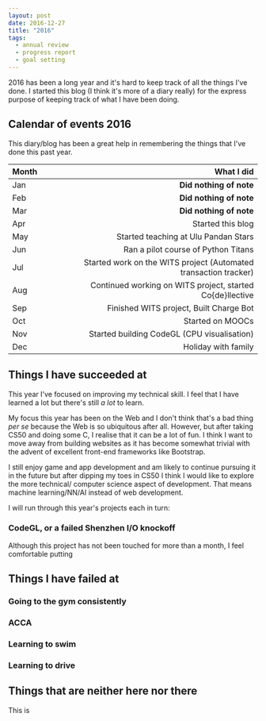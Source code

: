 ```yaml
---
layout: post
date: 2016-12-27
title: "2016"
tags:
  - annual review
  - progress report
  - goal setting
---
```


2016 has been a long year and it's hard to keep track of all the things I've
done. I started this blog (I think it's more of a diary really) for the express
purpose of keeping track of what I have been doing.

## Calendar of events 2016 ##

This diary/blog has been a great help in remembering the things that I've done
this past year.

| Month         | What I did
|:------------- |---------------------:
| Jan           | **Did nothing of note**
| Feb           | **Did nothing of note**
| Mar           | **Did nothing of note**
| Apr           | Started this blog
| May           | Started teaching at Ulu Pandan Stars
| Jun           | Ran a pilot course of Python Titans
| Jul           | Started work on the WITS project (Automated transaction tracker)
| Aug           | Continued working on WITS project, started Co{de}llective
| Sep           | Finished WITS project, Built Charge Bot
| Oct           | Started on MOOCs
| Nov           | Started building CodeGL (CPU visualisation)
| Dec           | Holiday with family


## Things I have succeeded at ##

This year I've focused on improving my technical skill. I feel that I have
learned a lot but there's still *a lot* to learn.

My focus this year has been on the Web and I don't think that's a bad thing *per se*
because the Web is so ubiquitous after all. However,
but after taking CS50 and doing some C, I realise that it can be a lot of fun. I
think I want to move away from building websites as it has become somewhat trivial
with the advent of excellent front-end frameworks like Bootstrap. 

I still enjoy
game and app development and am likely to continue pursuing it in the future but 
after dipping my toes in CS50 I think I would like to explore the more technical/
computer science aspect of development. That means machine learning/NN/AI instead
of web development. 

I will run through this year's projects each in turn:

### CodeGL, or a failed Shenzhen I/O knockoff ###

Although this project has not been touched for more than a month, I feel comfortable
putting

## Things I have failed at ##

### Going to the gym consistently ###
### ACCA ###
### Learning to swim ###
### Learning to drive ###

## Things that are neither here nor there ##

This is 
